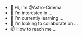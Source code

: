 - 👋 Hi, I’m @Astro-Cinema
- 👀 I’m interested in ...
- 🌱 I’m currently learning ...
- 💞️ I’m looking to collaborate on ...
- 📫 How to reach me ...

<!---
Astro-Cinema/Astro-Cinema is a ✨ special ✨ repository because its `README.md` (this file) appears on your GitHub profile.
You can click the Preview link to take a look at your changes.
--->
